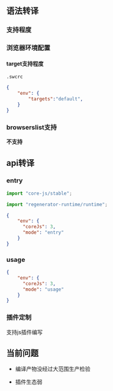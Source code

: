 ## 语法转译

### 支持程度

### 浏览器环境配置

#### target支持程度

`.swcrc`

``` json
{
    "env": {
        "targets":"default",
    }
}
```

### browserslist支持

**不支持**

## api转译

### entry

``` js
import "core-js/stable";

import "regenerator-runtime/runtime";
```

``` json
{
    "env": {
      "coreJs": 3,
      "mode": "entry"
    }
} 
```
### usage

``` json
{
    "env": {
      "coreJs": 3,
      "mode": "usage"
    }
} 
```

### 插件定制

支持js插件编写

## 当前问题

* 编译产物没经过大范围生产检验

* 插件生态弱